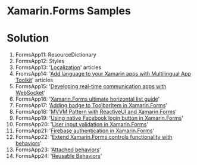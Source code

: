 # Xamarin.Forms Samples

# Solution #
1. FormsApp11: ResourceDictionary
2. FormsApp12: Styles
3. FormsApp13: '[Localization](https://developer.xamarin.com/guides/xamarin-forms/application-fundamentals/localization/)' articles
4. FromsApp14: '[Add language to your Xamarin apps with Multilingual App Toolkit](https://blog.xamarin.com/add-languages-to-your-apps-with-xamarin-and-multilingual-app-toolkit/?utm_medium=social&utm_campaign=blog&utm_content=multilingual-app-toolkit)' articles
5. FormsApp15: '[Developing real-time communication apps with WebSocket](https://blog.xamarin.com/developing-real-time-communication-apps-with-websocket/?utm_medium=social&utm_campaign=blog&utm_source=twitter&utm_content=real-time-comm-app-with-websockets)'
6. FormsApp16: '[Xamarin.Forms ultimate horizontal list guide](https://causerexception.com/2018/02/06/xamarin-forms-ultimate-horizontal-list-guide/)'
7. FormsApp17: '[Adding badge to ToolbarItem in Xamarin.Forms](https://www.xamboy.com/2018/03/08/adding-badge-to-toolbaritem-in-xamarin-forms/?utm_campaign=Weekly%2BXamarin&utm_medium=email&utm_source=Weekly_Xamarin_146)'
8. FormsApp18: '[MVVM Pattern with ReactiveUI and Xamarin.Forms](https://doumer.me/2018/03/11/mvvm-with-reactiveui/)'
9. FormsApp19: '[Using native Facebook login button in Xamarin.Forms](https://smellyc0de.wordpress.com/2018/03/09/using-native-facebook-login-button-in-xamarin-forms/)'
10. FormsApp20: '[User input validation in Xamarin.Forms](https://smellyc0de.wordpress.com/2018/04/02/user-input-validation-in-xamarin-forms/)'
11. FormsApp21: '[Firebase authentication in Xamarin.Forms](https://smellyc0de.wordpress.com/2018/03/26/firebase-authentication-in-xamarin-forms/)'
12. FormsApp22: '[Extend Xamarin.Forms controls functionality with behaviors](https://blog.xamarin.com/extend-xamarin-forms-controls-functionality-with-behaviors/?utm_medium=social&utm_campaign=blog&utm_content=extend-xamarin-forms-controls-with-behaviors)'
13. FormsApp23: '[Attached behaviors](https://docs.microsoft.com/en-us/xamarin/xamarin-forms/app-fundamentals/behaviors/attached)'
14. FormsApp24: '[Reusable Behaviors](https://docs.microsoft.com/en-us/xamarin/xamarin-forms/app-fundamentals/behaviors/reusable/)'
